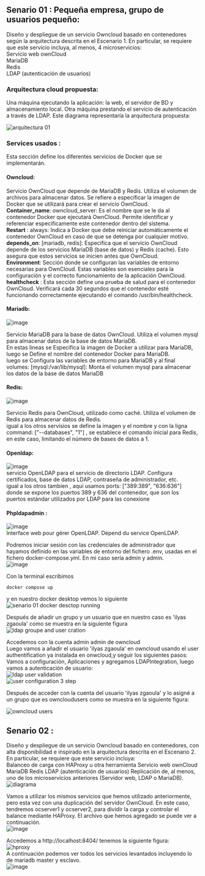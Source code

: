 ## Senario 01 : Pequeña empresa, grupo de usuarios pequeño:
Diseño y despliegue de un servicio Owncloud basado en contenedores según la arquitectura descrita en el Escenario 1.
En particular, se requiere que este servicio incluya, al menos, 4 microservicios:  
Servicio web ownCloud  
MariaDB  
Redis  
LDAP (autenticación de usuarios)  

### Arquitectura cloud propuesta:   
Una máquina ejecutando la aplicación: la web, el servidor de BD y almacenamiento local. Otra máquina prestando el servicio de autenticación a través de LDAP.
Este diagrama representaría la arquitectura propuesta:  

![arquitectura 01](https://github.com/Ilyas-ZG/Cloud-Computing-Services-and-Applications/assets/116302871/8b1b02ed-8512-4542-b94e-58f60b600bff)  



### Services usados :  
Esta sección define los diferentes servicios de Docker que se implementarán.


#### Owncloud:   
Servicio OwnCloud que depende de MariaDB y Redis. Utiliza el volumen de archivos para almacenar datos.
Se refiere a especificar la imagen de Docker que se utilizará para crear el servicio OwnCloud.  
**Container_name**: owncloud_server: Es el nombre que se le da al contenedor Docker que ejecutará OwnCloud. Permite identificar y referenciar específicamente este contenedor dentro del sistema.  
**Restart** : always: Indica a Docker que debe reiniciar automáticamente el contenedor OwnCloud en caso de que se detenga por cualquier motivo.
**depends_on**: [mariadb, redis]: Especifica que el servicio OwnCloud depende de los servicios MariaDB (base de datos) y Redis (cache). Esto asegura que estos servicios se inicien antes que OwnCloud.  
**Environment**: Sección donde se configuran las variables de entorno necesarias para OwnCloud. Estas variables son esenciales para la configuración y el correcto funcionamiento de la aplicación OwnCloud.  
**healthcheck** : Esta sección define una prueba de salud para el contenedor OwnCloud. Verificará cada 30 segundos que el contenedor esté funcionando correctamente ejecutando el comando /usr/bin/healthcheck.

#### Mariadb:  
![image](https://github.com/Ilyas-ZG/Cloud-Computing-Services-and-Applications/assets/116302871/47d91a94-669d-47fe-85a6-3eb7f9820bc0)  


Servicio MariaDB para la base de datos OwnCloud. Utiliza el volumen mysql para almacenar datos de la base de datos MariaDB.  
En estas lineas se Especifica la imagen de Docker a utilizar para MariaDB, luego se Define el nombre del contenedor Docker para MariaDB.  
luego se Configura las variables de entorno para MariaDB y al final volumes: [mysql:/var/lib/mysql]: Monta el volumen mysql para almacenar los datos de la base de datos MariaDB


#### Redis:  
![image](https://github.com/Ilyas-ZG/Cloud-Computing-Services-and-Applications/assets/116302871/c4cb2e09-a8b7-4946-b665-87157f8ae215)  

Servicio Redis para OwnCloud, utilizado como caché. Utiliza el volumen de Redis para almacenar datos de Redis.  
igual a los otros servisios se define la imagen y el nombre y con la ligna command: ["--databases", "1"] , se establece el comando inicial para Redis, en este caso, limitando el número de bases de datos a 1.

#### Openldap:  
![image](https://github.com/Ilyas-ZG/Cloud-Computing-Services-and-Applications/assets/116302871/6e6a3381-57d1-43a0-b205-35336ec4943f)  
servicio OpenLDAP para el servicio de directorio LDAP. Configura certificados, base de datos LDAP, contraseña de administrador, etc.  
igual a los otros tambien , aqui usamos ports: ["389:389", "636:636"] donde se expone los puertos 389 y 636 del contenedor, que son los puertos estándar utilizados por LDAP para las conexione  
#### Phpldapadmin :  
![image](https://github.com/Ilyas-ZG/Cloud-Computing-Services-and-Applications/assets/116302871/4ce7cb43-65ac-4637-b006-b0127dbe7162)  
Interface web pour gérer OpenLDAP. Dépend du service OpenLDAP.

Podremos iniciar sesión con las credenciales de administrador que hayamos definido en las variables de entorno del fichero .env, usadas en el fichero docker-compose.yml. En mi caso sería admin y admin.  
![image](https://github.com/Ilyas-ZG/Cloud-Computing-Services-and-Applications/assets/116302871/c932b244-53f1-456b-8ee6-4a87e8bfe8b9)  

Con la terminal escribimos
~~~
docker compose up
~~~
 y en nuestro docker desktop vemos lo siguiente  
 ![senario 01 docker desctop running](https://github.com/Ilyas-ZG/Cloud-Computing-Services-and-Applications/assets/116302871/62008536-b4fd-41cc-a138-5e27c2132f40)  
 
Después de añadir un grupo y un usuario que en nuestro caso es 'ilyas zgaoula' como se muestra en la siguiente figura  
![ldap groupe and user cration](https://github.com/Ilyas-ZG/Cloud-Computing-Services-and-Applications/assets/116302871/34c2361a-6714-4cb9-979c-63f925bd7a03)  

Accedemos con la cuenta admin admin de owncloud   
Luego vamos a añadir el usuario 'ilyas zgaoula' en owncloud usando el user authentification ya instalada en onwcloud,y seguir los siguientes pasos:  
Vamos a configuración, Aplicaciones y agregamos LDAPIntegration, luego vamos a autenticación de usuario:  
![ldap user validation](https://github.com/Ilyas-ZG/Cloud-Computing-Services-and-Applications/assets/116302871/670ce6a1-4527-403a-adc9-fd91fc8846a0)  
![user configuration 3 step](https://github.com/Ilyas-ZG/Cloud-Computing-Services-and-Applications/assets/116302871/dc7f8218-d32a-42cf-828a-6577f375a05b)  

Después de acceder con la cuenta del usuario 'ilyas zgaoula' y lo asigné a un grupo que es owncloudusers como se muestra en la siguiente figura:  

![owncloud users](https://github.com/Ilyas-ZG/Cloud-Computing-Services-and-Applications/assets/116302871/7ad80cd4-db7f-447c-b067-8412eec26ce7)  





## Senario 02 : 
Diseño y despliegue de un servicio Owncloud basado en contenedores, con alta disponibilidad e inspirado en la arquitectura descrita en el Escenario 2. En particular, se requiere que este servicio incluya:  
Balanceo de carga con HAProxy u otra herramienta
Servicio web ownCloud
MariaDB
Redis
LDAP (autenticación de usuarios)
Replicación de, al menos, uno de los microservicios anteriores (Servidor web, LDAP o MariaDB).  
![diagrama](https://github.com/Ilyas-ZG/Cloud-Computing-Services-and-Applications/assets/116302871/4599dce1-1872-4137-974d-39372a77859c)   

Vamos a utilizar los mismos servicios que hemos utilizado anteriormente, pero esta vez con una duplicación del servidor OwnCloud. En este caso, tendremos ocserver1 y ocserver2, para dividir la carga y controlar el balance mediante HAProxy. El archivo que hemos agregado se puede ver a continuación.  
![image](https://github.com/Ilyas-ZG/Cloud-Computing-Services-and-Applications/assets/116302871/e4eade60-d82f-441d-8d24-5cdd29dae79d)  

Accedemos a http://localhost:8404/ tenemos la siguiente figura:  
![hproxy](https://github.com/Ilyas-ZG/Cloud-Computing-Services-and-Applications/assets/116302871/2f6c7330-5008-4af7-b02f-f2acbcc2392d)  
A continuación podemos ver todos los servicios levantados incluyendo lo de mariadb master y esclavo.  
![image](https://github.com/Ilyas-ZG/Cloud-Computing-Services-and-Applications/assets/116302871/0dac5ee6-3a6f-4c88-81a5-7ecbb47a1e50)
 







